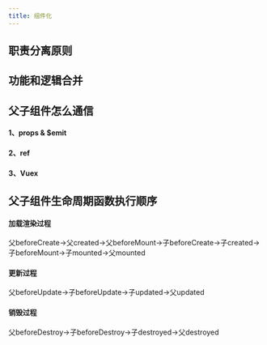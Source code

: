```yaml
---
title: 组件化
---
```

## 职责分离原则

## 功能和逻辑合并

## 父子组件怎么通信
#### 1、props & $emit
#### 2、ref
#### 3、Vuex

## 父子组件生命周期函数执行顺序
#### 加载渲染过程
父beforeCreate->父created->父beforeMount->子beforeCreate->子created->子beforeMount->子mounted->父mounted
#### 更新过程
父beforeUpdate->子beforeUpdate->子updated->父updated
#### 销毁过程
父beforeDestroy->子beforeDestroy->子destroyed->父destroyed